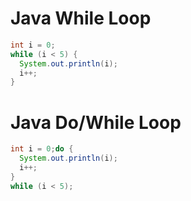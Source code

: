 # Java While Loop
```java
int i = 0;
while (i < 5) {
  System.out.println(i);
  i++;
}
```
# Java Do/While Loop
```java
int i = 0;do {
  System.out.println(i);
  i++;
}
while (i < 5);
```